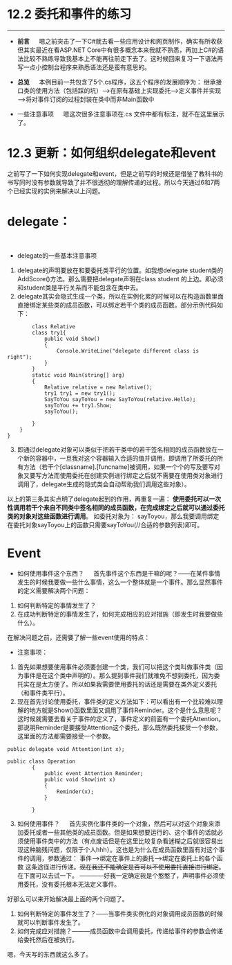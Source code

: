 # 12.2 委托和事件的练习
----------------
- **前言**
&emsp;
嗯之前突击了一下C#就去看一些应用设计和网页制作，确实有所收获但其实最近在看ASP.NET Core中有很多概念本来我就不熟悉，再加上C#的语法比较不熟练导致我基本上不能再往前走下去了。这时候回来复习一下语法再写一点小控制台程序来熟悉语法还是蛮有意思的。
- **总览**
&emsp;
本例目前一共包含了5个.cs程序，这五个程序的发展顺序为：
继承接口类的使用方法（包括踩的坑）——>在原有基础上实现委托——>定义事件并实现——>将对事件订阅的过程封装在类中而非Main函数中

- 一些注意事项
&emsp;
嗯这次很多注意事项在.cs 文件中都有标注，就不在这里展示了。


# 12.3 更新：如何组织delegate和event
之前写了一下如何实现delegate和event，但是之前写的时候还是借鉴了教科书的书写同时没有参数就导致了并不很透彻的理解传递的过程。所以今天通过6和7两个已经实现的实例来解决以上问题。

# delegate：
&emsp;
- delegate的一些基本注意事项
1. delegate的声明要放在和要委托类平行的位置。如我想delegate student类的AddScore()方法。那么需要把delegate声明在class student 的上边。即必须和student类是平行关系而不能包含在类中去。
2. delegate其实会隐式生成一个类，所以在实例化累的时候可以在构造函数里面直接绑定某些类的成员函数，可以绑定若干个类的成员函数。部分示例代码如下：
```
        class Relative 
        class try1{
            public void Show()
            {
                Console.WriteLine("delegate different class is right");
            }
        }
        static void Main(string[] arg)
        {
            Relative relative = new Relative();
            try1 try1 = new try1();
            SayToYou sayToYou = new SayToYou(relative.Hello);
            sayToYou += try1.Show;           
            sayToYou();

        }
    }
}
```
3. 即通过delegate对象可以类似于把若干类中的若干签名相同的成员函数放在一个新的容器中，一旦我对这个容器输入合适的值并调用，即调用了所委托的所有方法（若干个[classname].[funcname]被调用，如果一个个的写及要写对象又要写方法而使用委托在创建实例进行绑定之后就不需要在使用类对象进行调用了，delegate生成的隐式类会自动帮助我们调用这些对象）。

以上的第三条其实点明了delegate起到的作用，再重复一遍：
**使用委托可以一次性调用若干个来自不同类中签名相同的成员函数，在完成绑定之后就可以通过委托类的对象对这些函数进行调用**。
如委托对象为： sayToyou，那么我要调用绑定在委托对象sayToyou上的函数只需要sayToYou(//合适的参数列表)即可。


# Event
- 如何使用事件这个东西？
&emsp;
首先事件这个东西是干嘛的呢？——在某件事情发生的时候我要做一些什么事情，这么一个整体就是一个事件。那么显然事件的定义需要解决两个问题：
1. 如何判断特定的事情发生了？
2. 在成功判断特定的事情发生了，如何完成相应的应对措施（即发生时我要做些什么）。

在解决问题之前，还需要了解一些event使用的特点：
- 注意事项：
1. 首先如果想要使用事件必须要创建一个类，我们可以把这个类叫做事件类（因为事件是在这个类中声明的）。那么提到事件我们就难免不想到委托，因为委托实在是太方便了。所以如果我需要使用委托的话还是需要在类外定义委托（和事件类平行）。
2. 现在首先讨论使用委托，事件类的定义方法如下：可以看出有一个比较难以理解的地方就是Show()函数里面又调用了事件Reminder。这个是什么意思呢？
这时候就需要去看关于事件的定义了，事件定义的前面有一个委托Attention。那说明Reminder是要接受Attention这个委托，那么既然委托接受一个参数，这里面的方法都需要接受一个参数。
```
public delegate void Attention(int x);

public class Operation
        {
            public event Attention Reminder;
            public void Show(int x)
            {
                Reminder(x);
            }

        }
```
3. 如何使用事件？
&emsp;
首先实例化事件类的一个对象，然后可以对这个对象来添加委托或者一些其他类的成员函数。但是如果想要运行的、这个事件的话就必须使用事件类中的方法（有点废话但是在这里比较复杂看迷糊之后就很容易出现这种脑残问题，仅限于个人hhh）。这也是为什么在成员函数里面有对这个事件的调用，参数通过： 事件——>绑定在事件上的委托——>绑定在委托上的各个函数  这条途径进行传递。~~现在我还不能确定是否可以不使用委托直接进行绑定~~。在下面可以去试一下。
————好我一定确定我是个憨憨了，声明事件必须使用委托，没有委托根本无法定义事件。

好那么可以来开始解决最上面的两个问题了。
1. 如何判断特定的事件发生了？——当事件类实例化的对象调用成员函数的时候就可以判断事件发生了。
2. 如何完成应对措施？———成员函数中会调用委托，传递给事件的参数会传递给委托然后在被执行。

嗯，今天写的东西就这么多了。